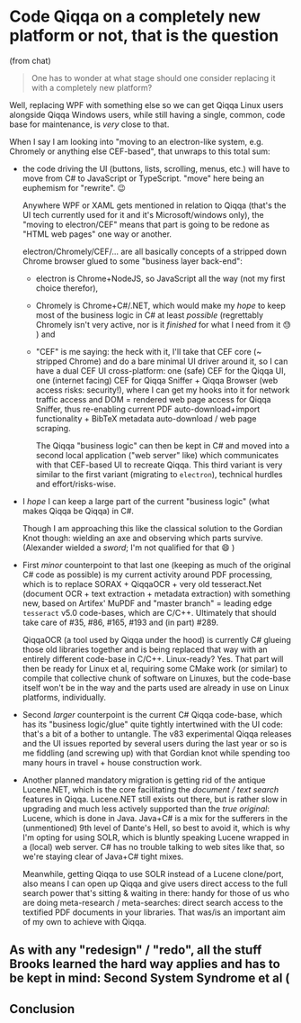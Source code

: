# Code Qiqqa on a completely new platform or not, that is the question

(from chat)


> One has to wonder at what stage should one consider replacing it with a completely new platform?

Well, replacing WPF with something else so we can get Qiqqa Linux users alongside Qiqqa Windows users, while still having a single, common, code base for maintenance, is *very* close to that.

When I say I am looking into "moving to an electron-like system, e.g. Chromely or anything else CEF-based", that unwraps to this total sum:

- the code driving the UI (buttons, lists, scrolling, menus, etc.) will have to move from C# to JavaScript or TypeScript. "move" here being an euphemism for "rewrite". 😉 
  
  Anywhere WPF or XAML gets mentioned in relation to Qiqqa (that's the UI tech currently used for it and it's Microsoft/windows only), the "moving to electron/CEF" means that part is going to be redone as "HTML web pages" one way or another.

   electron/Chromely/CEF/... are all basically concepts of a stripped down Chrome browser glued to some "business layer back-end": 

   - electron is Chrome+NodeJS, so JavaScript all the way (not my first choice therefor), 
   - Chromely is Chrome+C#/.NET, which would make my *hope* to keep most of the business logic in C# at least *possible* (regrettably Chromely isn't very active, nor is it *finished* for what I need from it 😓 ) and 
   - "CEF" is me saying: the heck with it, I'll take that CEF core (~ stripped Chrome) and do a bare minimal UI driver around it, so I can have a dual CEF UI cross-platform: one (safe) CEF for the Qiqqa UI, one (internet facing) CEF for Qiqqa Sniffer + Qiqqa Browser (web access risks: security!), where I can get my hooks into it for network traffic access and DOM = rendered web page access for Qiqqa Sniffer, thus re-enabling current PDF auto-download+import functionality + BibTeX metadata auto-download / web page scraping.  
   
      The Qiqqa "business logic" can then be kept in C# and moved into a second local application ("web server" like) which communicates with that CEF-based UI to recreate Qiqqa. This third variant is very similar to the first variant (migrating to `electron`), technical hurdles and effort/risks-wise.

- I *hope* I can keep a large part of the current "business logic" (what makes Qiqqa be Qiqqa) in C#.

   Though I am approaching this like the classical solution to the Gordian Knot though: wielding an axe and observing which parts survive. (Alexander wielded a *sword*; I'm not qualified for that 😄 ) 

- First *minor* counterpoint to that last one (keeping as much of the original C# code as possible) is my current activity around PDF processing, which is to replace SORAX + QiqqaOCR + very old tesseract.Net (document OCR + text extraction + metadata extraction) with something new, based on Artifex' MuPDF and "master branch" = leading edge `tesseract` v5.0 code-bases, which are C/C++. Ultimately that should take care of #35, #86, #165, #193 and (in part) #289. 

   QiqqaOCR (a tool used by Qiqqa under the hood) is currently C# glueing those old libraries together and is being replaced that way with an entirely different code-base in C/C++. Linux-ready? Yes. That part will then be ready for Linux et al, requiring some CMake work (or similar) to compile that collective chunk of software on Linuxes, but the code-base itself won't be in the way and the parts used are already in use on Linux platforms, individually.

- Second *larger* counterpoint is the current C# Qiqqa code-base, which has its "business logic/glue" quite tightly intertwined with the UI code: that's a bit of a bother to untangle.  The v83 experimental Qiqqa releases and the UI issues reported by several users during the last year or so is me fiddling (and screwing up) with that Gordian knot while spending too many hours in travel + house construction work.

- Another planned mandatory migration is getting rid of the antique Lucene.NET, which is the core facilitating the *document / text search* features in Qiqqa. Lucene.NET still exists out there, but is rather slow in upgrading and much less actively supported than the *true original*: Lucene, which is done in Java. Java+C# is a mix for the sufferers in the (unmentioned) 9th level of Dante's Hell, so best to avoid it, which is why I'm opting for using SOLR, which is bluntly speaking Lucene wrapped in a (local) web server. C# has no trouble talking to web sites like that, so we're staying clear of Java+C# tight mixes. 

  Meanwhile, getting Qiqqa to use SOLR instead of a Lucene clone/port, also means I can open up Qiqqa and give users direct access to the full search power that's sitting & waiting in there: handy for those of us who are doing meta-research / meta-searches: direct search access to the textified PDF documents in your libraries. That was/is an important aim of my own to achieve with Qiqqa.


As with any "redesign" / "redo", all the stuff Brooks learned the hard way applies and has to be kept in mind: Second System Syndrome et al (
---

## Conclusion

